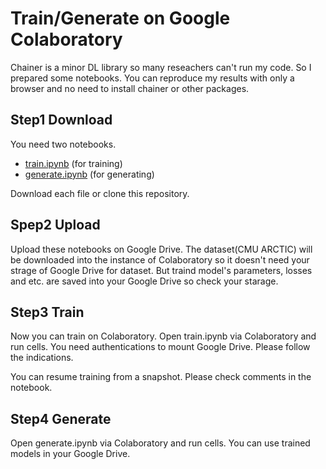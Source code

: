 # Train/Generate on Google Colaboratory
Chainer is a minor DL library so many reseachers can't run my code. So I prepared some notebooks. You can reproduce my results with only a browser and no need to install chainer or other packages.

## Step1 Download
You need two notebooks.

- [train.ipynb](train.ipynb) (for training)
- [generate.ipynb](generate.ipynb) (for generating)

Download each file or clone this repository.

## Spep2 Upload
Upload these notebooks on Google Drive. The dataset(CMU ARCTIC) will be downloaded into the instance of Colaboratory so it doesn't need your strage of Google Drive for dataset. But traind model's parameters, losses and etc. are saved into your Google Drive so check your starage.

## Step3 Train
Now you can train on Colaboratory. Open train.ipynb via Colaboratory and run cells. You need authentications to mount Google Drive. Please follow the indications.

You can resume training from a snapshot. Please check comments in the notebook.

## Step4 Generate
Open generate.ipynb via Colaboratory and run cells. You can use trained models in your Google Drive.
